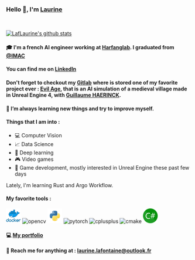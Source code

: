 ### Hello 👋, I'm [Laurine](https://laflaurine.github.io/portfolio/) 

<br/>

[![LafLaurine's github stats](https://github-readme-stats.vercel.app/api?username=LafLaurine&show_icons=true&theme=radical)](https://github.com/anuraghazra/github-readme-stats) <br/>

#### :mortar_board: I'm a french AI engineer working at [Harfanglab](https://www.harfanglab.io/). I graduated from [@IMAC](https://www.ingenieur-imac.fr/)

#### You can find me on <a href="https://linkedin.com/in/laurine-lafontaine-826545148" target="blank">LinkedIn</a>

#### Don't forget to checkout my [Gitlab](https://gitlab.com/LafLaurine) where is stored one of my favorite project ever : [Evil Age](https://gitlab.com/guillaume-haerinck/evil-age), that is an AI simulation of a medieval village made in Unreal Engine 4, with [Guillaume HAERINCK](https://guillaumehaerinck.com).

#### :notebook: I’m always learning new things and try to improve myself. <br/>
#### Things that I am into :
  - :computer: Computer Vision
  - :chart_with_upwards_trend: Data Science
  - :brain: Deep learning
  - :video_game: Video games
  - :wrench: Game development, mostly interested in Unreal Engine these past few days

Lately, I'm learning Rust and Argo Workflow.

#### My favorite tools :
<p align="left"><img src="https://raw.githubusercontent.com/github/explore/80688e429a7d4ef2fca1e82350fe8e3517d3494d/topics/docker/docker.png" alt="docker" width="40" height="40"/> <img src="https://www.vectorlogo.zone/logos/opencv/opencv-icon.svg" alt="opencv" width="40" height="40"/> <img src="https://raw.githubusercontent.com/github/explore/80688e429a7d4ef2fca1e82350fe8e3517d3494d/topics/python/python.png" alt="python" width="40" height="40"/> <img src="https://www.vectorlogo.zone/logos/pytorch/pytorch-icon.svg" alt="pytorch" width="40" height="40"/> <img src="https://upload.wikimedia.org/wikipedia/commons/thumb/1/18/ISO_C%2B%2B_Logo.svg/306px-ISO_C%2B%2B_Logo.svg.png" alt="cplusplus" width="40" height="40"/> <img src="https://www.vectorlogo.zone/logos/cmake/cmake-ar21.svg" alt="cmake" width="40" height="40"/> <img src="https://raw.githubusercontent.com/github/explore/80688e429a7d4ef2fca1e82350fe8e3517d3494d/topics/csharp/csharp.png" alt="csharp" width="40" height="40"/>

#### :computer: [My portfolio](https://laflaurine.github.io/portfolio/)
#### :e-mail: Reach me for anything at : <laurine.lafontaine@outlook.fr>
